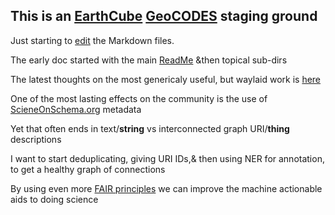 ## This is an [EarthCube](https://www.earthcube.org/) [GeoCODES](https://www.earthcube.org/geocodes) staging ground

Just starting to [edit](https://github.com/MBcode/ec/edit/gh-pages/index.md) the Markdown files.

The early doc started with the main [ReadMe](https://github.com/MBcode/ec#readme) &then topical sub-dirs

The latest thoughts on the most genericaly useful, but waylaid work is [here](https://github.com/MBcode/ec/tree/master/crawl#readme)

One of the most lasting effects on the community is the use of [ScieneOnSchema.org](https://github.com/ESIPFed/science-on-schema.org/blob/master/guides/GETTING-STARTED.md) metadata

Yet that often ends in text/**string** vs interconnected graph URI/**thing** descriptions

I want to start deduplicating, giving URI IDs,& then using NER for annotation, to get a healthy graph of connections

By using even more [FAIR principles](https://www.go-fair.org/fair-principles/) we can improve the machine actionable aids to doing science
